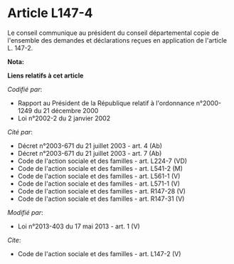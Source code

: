 # Article L147-4

Le conseil communique au président du conseil départemental copie de l'ensemble des demandes et déclarations reçues en
application de l'article L. 147-2.

**Nota:**



**Liens relatifs à cet article**

_Codifié par_:

  - Rapport au Président de la République relatif à l'ordonnance n°2000-1249 du 21 décembre 2000
  - Loi n°2002-2 du 2 janvier 2002

_Cité par_:

  - Décret n°2003-671 du 21 juillet 2003 - art. 4 (Ab)
  - Décret n°2003-671 du 21 juillet 2003 - art. 7 (Ab)
  - Code de l'action sociale et des familles - art. L224-7 (VD)
  - Code de l'action sociale et des familles - art. L541-2 (M)
  - Code de l'action sociale et des familles - art. L561-1 (V)
  - Code de l'action sociale et des familles - art. L571-1 (V)
  - Code de l'action sociale et des familles - art. R147-28 (V)
  - Code de l'action sociale et des familles - art. R147-31 (V)

_Modifié par_:

  - Loi n°2013-403 du 17 mai 2013 - art. 1 (V)

_Cite_:

  - Code de l'action sociale et des familles - art. L147-2 (V)
